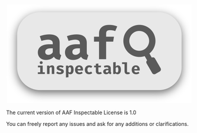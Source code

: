 <div align="center">

![AAF Inspectable License Logo](source/aaf-inspectable-logo.png)

</div>

The current version of AAF Inspectable License is 1.0

You can freely report any issues and ask for any additions or clarifications.